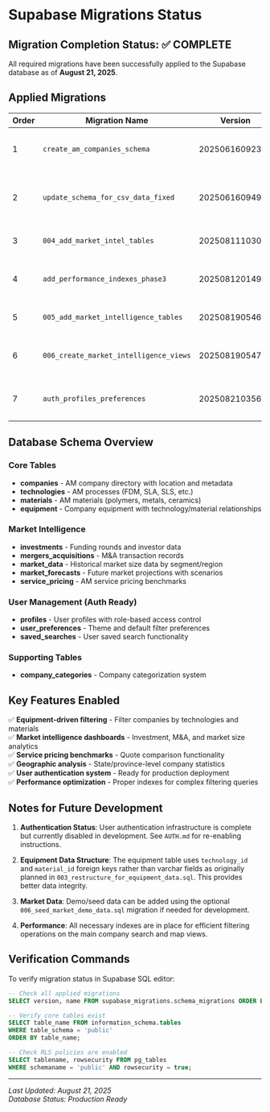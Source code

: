 # Supabase Migrations Status

## Migration Completion Status: ✅ COMPLETE

All required migrations have been successfully applied to the Supabase database as of **August 21, 2025**.

## Applied Migrations

| Order | Migration Name | Version | Status | Description |
|-------|----------------|---------|--------|-------------|
| 1 | `create_am_companies_schema` | 20250616092352 | ✅ Applied | Core company database structure with RLS policies |
| 2 | `update_schema_for_csv_data_fixed` | 20250616094912 | ✅ Applied | CSV import compatibility and data structure updates |
| 3 | `004_add_market_intel_tables` | 20250811103030 | ✅ Applied | Investment and M&A data tables |
| 4 | `add_performance_indexes_phase3` | 20250812014918 | ✅ Applied | Database performance indexes for filtering |
| 5 | `005_add_market_intelligence_tables` | 20250819054602 | ✅ Applied | Market data and forecast tables |
| 6 | `006_create_market_intelligence_views` | 20250819054722 | ✅ Applied | Market intelligence aggregation views |
| 7 | `auth_profiles_preferences` | 20250821035643 | ✅ Applied | Authentication, user profiles, and preferences |

## Database Schema Overview

### Core Tables
- **companies** - AM company directory with location and metadata
- **technologies** - AM processes (FDM, SLA, SLS, etc.)
- **materials** - AM materials (polymers, metals, ceramics)
- **equipment** - Company equipment with technology/material relationships

### Market Intelligence
- **investments** - Funding rounds and investor data
- **mergers_acquisitions** - M&A transaction records
- **market_data** - Historical market size data by segment/region
- **market_forecasts** - Future market projections with scenarios
- **service_pricing** - AM service pricing benchmarks

### User Management (Auth Ready)
- **profiles** - User profiles with role-based access control
- **user_preferences** - Theme and default filter preferences
- **saved_searches** - User saved search functionality

### Supporting Tables
- **company_categories** - Company categorization system

## Key Features Enabled

✅ **Equipment-driven filtering** - Filter companies by technologies and materials  
✅ **Market intelligence dashboards** - Investment, M&A, and market size analytics  
✅ **Service pricing benchmarks** - Quote comparison functionality  
✅ **Geographic analysis** - State/province-level company statistics  
✅ **User authentication system** - Ready for production deployment  
✅ **Performance optimization** - Proper indexes for complex filtering queries

## Notes for Future Development

1. **Authentication Status**: User authentication infrastructure is complete but currently disabled in development. See `AUTH.md` for re-enabling instructions.

2. **Equipment Data Structure**: The equipment table uses `technology_id` and `material_id` foreign keys rather than varchar fields as originally planned in `003_restructure_for_equipment_data.sql`. This provides better data integrity.

3. **Market Data**: Demo/seed data can be added using the optional `006_seed_market_demo_data.sql` migration if needed for development.

4. **Performance**: All necessary indexes are in place for efficient filtering operations on the main company search and map views.

## Verification Commands

To verify migration status in Supabase SQL editor:
```sql
-- Check all applied migrations
SELECT version, name FROM supabase_migrations.schema_migrations ORDER BY version;

-- Verify core tables exist
SELECT table_name FROM information_schema.tables 
WHERE table_schema = 'public' 
ORDER BY table_name;

-- Check RLS policies are enabled
SELECT tablename, rowsecurity FROM pg_tables 
WHERE schemaname = 'public' AND rowsecurity = true;
```

---
*Last Updated: August 21, 2025*  
*Database Status: Production Ready*
